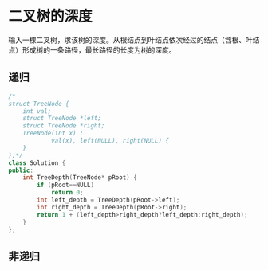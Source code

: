 # 二叉树的深度

输入一棵二叉树，求该树的深度。从根结点到叶结点依次经过的结点（含根、叶结点）形成树的一条路径，最长路径的长度为树的深度。

## 递归

```cpp
/*
struct TreeNode {
	int val;
	struct TreeNode *left;
	struct TreeNode *right;
	TreeNode(int x) :
			val(x), left(NULL), right(NULL) {
	}
};*/
class Solution {
public:
    int TreeDepth(TreeNode* pRoot) {
        if (pRoot==NULL)
            return 0;
        int left_depth = TreeDepth(pRoot->left);
        int right_depth = TreeDepth(pRoot->right);
        return 1 + (left_depth>right_depth?left_depth:right_depth);
    }
};
```

## 非递归

```cpp
```
